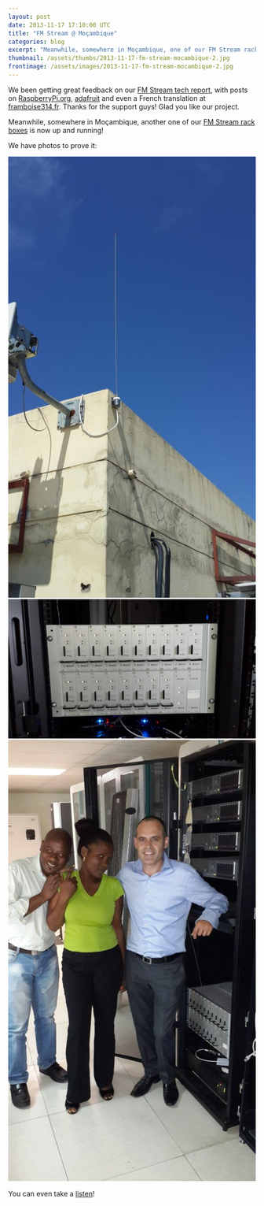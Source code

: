 ```yaml
---
layout: post
date: 2013-11-17 17:10:00 UTC
title: "FM Stream @ Moçambique"
categories: blog
excerpt: "Meanwhile, somewhere in Moçambique, one of our FM Stream rack boxes is now up and running!"
thumbnail: /assets/thumbs/2013-11-17-fm-stream-mocambique-2.jpg
frontimage: /assets/images/2013-11-17-fm-stream-mocambique-2.jpg
---
```


We been getting great feedback on our <a href="http://artica.cc/blog/2013/11/07/fm-stream-tech-report.html">FM Stream  tech report</a>, with posts on <a href="http://www.raspberrypi.org/archives/5225">RaspberryPi.org</a>, <a href="http://www.adafruit.com/blog/2013/11/15/fm-streamers-with-raspberrypis-and-arduinos-raspberrypi-piday-raspberrypi/">adafruit</a> and even a French translation at <a href="http://www.framboise314.fr/streaming-de-radio-fm-avec-le-raspberry-pi/">framboise314.fr</a>. Thanks for the support guys! Glad you like our project.

Meanwhile, somewhere in Moçambique, another one of our <a href="http://artica.cc/blog/2013/11/07/fm-stream-tech-report.html">FM Stream rack boxes</a> is now up and running!

We have photos to prove it:

<img src="/assets/images/2013-11-17-fm-stream-mocambique-1.jpg"/>

<img src="/assets/images/2013-11-17-fm-stream-mocambique-2.jpg"/>

<img src="/assets/images/2013-11-17-fm-stream-mocambique-3.jpg"/>

You can even take a <a href="http://radios.vpn.sapo.pt/MZ/radio1.mp3">listen</a>!
